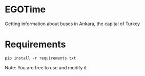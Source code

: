 # EGOTime
Getting information about buses in Ankara, the capital of Turkey

# Requirements
```
pip install -r requirements.txt
```

Note: You are free to use and modify it
